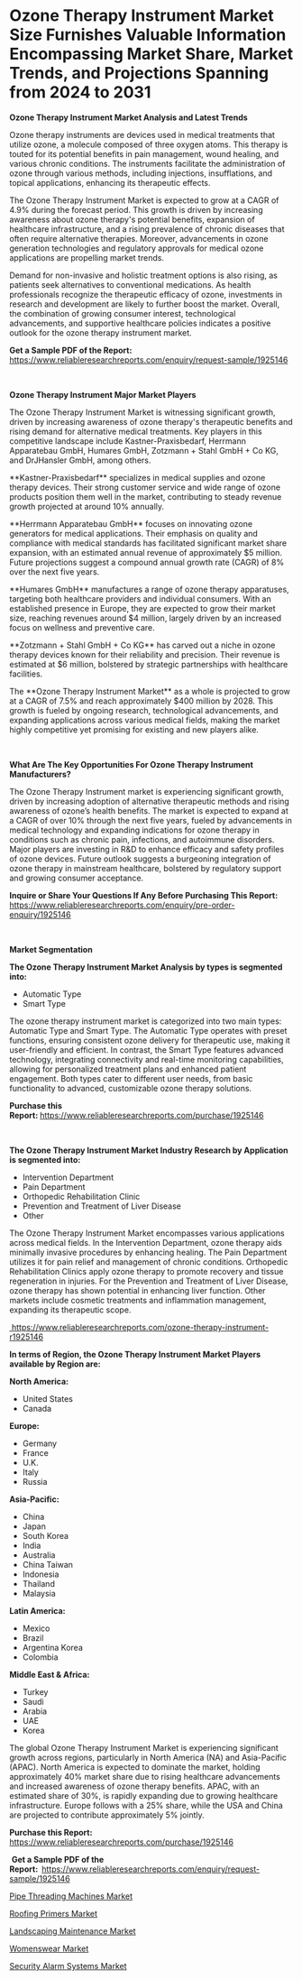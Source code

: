 <p><h1>Ozone Therapy Instrument Market Size Furnishes Valuable Information Encompassing Market Share, Market Trends, and Projections Spanning from 2024 to 2031</h1></p><p><strong>Ozone Therapy Instrument Market Analysis and Latest Trends</strong></p>
<p><p>Ozone therapy instruments are devices used in medical treatments that utilize ozone, a molecule composed of three oxygen atoms. This therapy is touted for its potential benefits in pain management, wound healing, and various chronic conditions. The instruments facilitate the administration of ozone through various methods, including injections, insufflations, and topical applications, enhancing its therapeutic effects.</p><p>The Ozone Therapy Instrument Market is expected to grow at a CAGR of 4.9% during the forecast period. This growth is driven by increasing awareness about ozone therapy's potential benefits, expansion of healthcare infrastructure, and a rising prevalence of chronic diseases that often require alternative therapies. Moreover, advancements in ozone generation technologies and regulatory approvals for medical ozone applications are propelling market trends. </p><p>Demand for non-invasive and holistic treatment options is also rising, as patients seek alternatives to conventional medications. As health professionals recognize the therapeutic efficacy of ozone, investments in research and development are likely to further boost the market. Overall, the combination of growing consumer interest, technological advancements, and supportive healthcare policies indicates a positive outlook for the ozone therapy instrument market.</p></p>
<p><strong>Get a Sample PDF of the Report:&nbsp;</strong> <a href="https://www.reliableresearchreports.com/enquiry/request-sample/1925146?utm_campaign=113&utm_medium=2&utm_source=Github&utm_content=ia&utm_term=24102024&utm_id=ozone-therapy-instrument">https://www.reliableresearchreports.com/enquiry/request-sample/1925146</a></p>
<p>&nbsp;</p>
<p><strong>Ozone Therapy Instrument Major Market Players</strong></p>
<p><p>The Ozone Therapy Instrument Market is witnessing significant growth, driven by increasing awareness of ozone therapy's therapeutic benefits and rising demand for alternative medical treatments. Key players in this competitive landscape include Kastner-Praxisbedarf, Herrmann Apparatebau GmbH, Humares GmbH, Zotzmann + Stahl GmbH + Co KG, and DrJHansler GmbH, among others.</p><p>**Kastner-Praxisbedarf** specializes in medical supplies and ozone therapy devices. Their strong customer service and wide range of ozone products position them well in the market, contributing to steady revenue growth projected at around 10% annually.</p><p>**Herrmann Apparatebau GmbH** focuses on innovating ozone generators for medical applications. Their emphasis on quality and compliance with medical standards has facilitated significant market share expansion, with an estimated annual revenue of approximately $5 million. Future projections suggest a compound annual growth rate (CAGR) of 8% over the next five years.</p><p>**Humares GmbH** manufactures a range of ozone therapy apparatuses, targeting both healthcare providers and individual consumers. With an established presence in Europe, they are expected to grow their market size, reaching revenues around $4 million, largely driven by an increased focus on wellness and preventive care.</p><p>**Zotzmann + Stahl GmbH + Co KG** has carved out a niche in ozone therapy devices known for their reliability and precision. Their revenue is estimated at $6 million, bolstered by strategic partnerships with healthcare facilities.</p><p>The **Ozone Therapy Instrument Market** as a whole is projected to grow at a CAGR of 7.5% and reach approximately $400 million by 2028. This growth is fueled by ongoing research, technological advancements, and expanding applications across various medical fields, making the market highly competitive yet promising for existing and new players alike.</p></p>
<p>&nbsp;</p>
<p><strong>What Are The Key Opportunities For Ozone Therapy Instrument Manufacturers?</strong></p>
<p><p>The Ozone Therapy Instrument market is experiencing significant growth, driven by increasing adoption of alternative therapeutic methods and rising awareness of ozone’s health benefits. The market is expected to expand at a CAGR of over 10% through the next five years, fueled by advancements in medical technology and expanding indications for ozone therapy in conditions such as chronic pain, infections, and autoimmune disorders. Major players are investing in R&D to enhance efficacy and safety profiles of ozone devices. Future outlook suggests a burgeoning integration of ozone therapy in mainstream healthcare, bolstered by regulatory support and growing consumer acceptance.</p></p>
<p><strong>Inquire or Share Your Questions If Any Before Purchasing This Report:</strong> <a href="https://www.reliableresearchreports.com/enquiry/pre-order-enquiry/1925146?utm_campaign=113&utm_medium=2&utm_source=Github&utm_content=ia&utm_term=24102024&utm_id=ozone-therapy-instrument">https://www.reliableresearchreports.com/enquiry/pre-order-enquiry/1925146</a></p>
<p>&nbsp;</p>
<p><strong>Market Segmentation</strong></p>
<p><strong>The Ozone Therapy Instrument Market Analysis by types is segmented into:</strong></p>
<p><ul><li>Automatic Type</li><li>Smart Type</li></ul></p>
<p><p>The ozone therapy instrument market is categorized into two main types: Automatic Type and Smart Type. The Automatic Type operates with preset functions, ensuring consistent ozone delivery for therapeutic use, making it user-friendly and efficient. In contrast, the Smart Type features advanced technology, integrating connectivity and real-time monitoring capabilities, allowing for personalized treatment plans and enhanced patient engagement. Both types cater to different user needs, from basic functionality to advanced, customizable ozone therapy solutions.</p></p>
<p><strong>Purchase this Report:&nbsp;</strong><a href="https://www.reliableresearchreports.com/purchase/1925146?utm_campaign=113&utm_medium=2&utm_source=Github&utm_content=ia&utm_term=24102024&utm_id=ozone-therapy-instrument">https://www.reliableresearchreports.com/purchase/1925146</a></p>
<p>&nbsp;</p>
<p><strong>The Ozone Therapy Instrument Market Industry Research by Application is segmented into:</strong></p>
<p><ul><li>Intervention Department</li><li>Pain Department</li><li>Orthopedic Rehabilitation Clinic</li><li>Prevention and Treatment of Liver Disease</li><li>Other</li></ul></p>
<p><p>The Ozone Therapy Instrument Market encompasses various applications across medical fields. In the Intervention Department, ozone therapy aids minimally invasive procedures by enhancing healing. The Pain Department utilizes it for pain relief and management of chronic conditions. Orthopedic Rehabilitation Clinics apply ozone therapy to promote recovery and tissue regeneration in injuries. For the Prevention and Treatment of Liver Disease, ozone therapy has shown potential in enhancing liver function. Other markets include cosmetic treatments and inflammation management, expanding its therapeutic scope.</p></p>
<p><a href="https://www.reliableresearchreports.com/ozone-therapy-instrument-r1925146?utm_campaign=113&utm_medium=2&utm_source=Github&utm_content=ia&utm_term=24102024&utm_id=ozone-therapy-instrument">&nbsp;https://www.reliableresearchreports.com/ozone-therapy-instrument-r1925146</a></p>
<p><strong>In terms of Region, the Ozone Therapy Instrument Market Players available by Region are:</strong></p>
<p>
    <p> <strong> North America: </strong>
        <ul>
            <li>United States</li>
            <li>Canada</li>
        </ul>
        </p> 
    <p> <strong> Europe: </strong>
        <ul>
            <li>Germany</li>
            <li>France</li>
            <li>U.K.</li>
            <li>Italy</li>
            <li>Russia</li>
        </ul>
        </p> 
    <p> <strong> Asia-Pacific: </strong>
        <ul>
            <li>China</li>
            <li>Japan</li>
            <li>South Korea</li>
            <li>India</li>
            <li>Australia</li>
            <li>China Taiwan</li>
            <li>Indonesia</li>
            <li>Thailand</li>
            <li>Malaysia</li>
        </ul>
        </p> 
    <p> <strong> Latin America: </strong>
        <ul>
            <li>Mexico</li>
            <li>Brazil</li>
            <li>Argentina Korea</li>
            <li>Colombia</li>
        </ul>
        </p> 
    <p> <strong> Middle East & Africa: </strong>
        <ul>
            <li>Turkey</li>
            <li>Saudi</li>
            <li>Arabia</li>
            <li>UAE</li>
            <li>Korea</li>
        </ul>
    </p>
    </p>
<p><p>The global Ozone Therapy Instrument Market is experiencing significant growth across regions, particularly in North America (NA) and Asia-Pacific (APAC). North America is expected to dominate the market, holding approximately 40% market share due to rising healthcare advancements and increased awareness of ozone therapy benefits. APAC, with an estimated share of 30%, is rapidly expanding due to growing healthcare infrastructure. Europe follows with a 25% share, while the USA and China are projected to contribute approximately 5% jointly.</p></p>
<p><strong>Purchase this Report: </strong><a href="https://www.reliableresearchreports.com/purchase/1925146?utm_campaign=113&utm_medium=2&utm_source=Github&utm_content=ia&utm_term=24102024&utm_id=ozone-therapy-instrument">https://www.reliableresearchreports.com/purchase/1925146</a></p>
<p>&nbsp;<strong>Get a Sample PDF of the Report:&nbsp;&nbsp;</strong><a href="https://www.reliableresearchreports.com/enquiry/request-sample/1925146?utm_campaign=113&utm_medium=2&utm_source=Github&utm_content=ia&utm_term=24102024&utm_id=ozone-therapy-instrument">https://www.reliableresearchreports.com/enquiry/request-sample/1925146</a></p>
<p><strong></strong></p>
<p><p><a href="https://issuu.com/reportprime-2/docs/pipe-threading-machines-market-size_af507870007822?utm_campaign=113&utm_medium=2&utm_source=Github&utm_content=ia&utm_term=24102024&utm_id=ozone-therapy-instrument">Pipe Threading Machines Market</a></p><p><a href="https://github.com/NathanColeman327/Market-Research-Report-List-1/blob/main/roofing-primers-market.md?utm_campaign=113&utm_medium=2&utm_source=Github&utm_content=ia&utm_term=24102024&utm_id=ozone-therapy-instrument">Roofing Primers Market</a></p><p><a href="https://www.linkedin.com/pulse/emerging-trends-landscaping-maintenance-market-detailed-overview-4l1qc?utm_campaign=113&utm_medium=2&utm_source=Github&utm_content=ia&utm_term=24102024&utm_id=ozone-therapy-instrument">Landscaping Maintenance Market</a></p><p><a href="https://github.com/OrlandoHBarks/Market-Research-Report-List-1/blob/main/womenswear-market.md?utm_campaign=113&utm_medium=2&utm_source=Github&utm_content=ia&utm_term=24102024&utm_id=ozone-therapy-instrument">Womenswear Market</a></p><p><a href="https://www.linkedin.com/pulse/strategic-market-insights-navigating-global-security-alarm-xpyoc?utm_campaign=113&utm_medium=2&utm_source=Github&utm_content=ia&utm_term=24102024&utm_id=ozone-therapy-instrument">Security Alarm Systems Market</a></p></p>